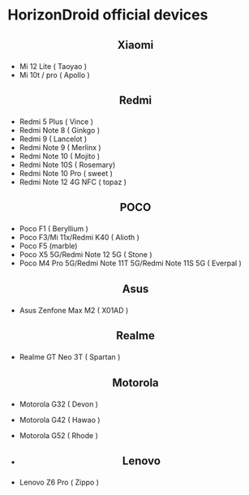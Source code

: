 # HorizonDroid official devices

## <p align="center"> Xiaomi <p/>
- Mi 12 Lite ( Taoyao )
- Mi 10t / pro ( Apollo )

## <p align="center"> Redmi <p/>
- Redmi 5 Plus ( Vince )
- Redmi Note 8 ( Ginkgo )
- Redmi 9 ( Lancelot )
- Redmi Note 9 ( Merlinx )
- Redmi Note 10 ( Mojito )
- Redmi Note 10S ( Rosemary)
- Redmi Note 10 Pro ( sweet )
- Redmi Note 12 4G NFC ( topaz )

## <p align="center"> POCO <p/>
- Poco F1 ( Beryllium )
- Poco F3/Mi 11x/Redmi K40 ( Alioth )
- Poco F5 (marble)
- Poco X5 5G/Redmi Note 12 5G ( Stone )
- Poco M4 Pro 5G/Redmi Note 11T 5G/Redmi Note 11S 5G ( Everpal )

## <p align="center"> Asus <p/>
- Asus Zenfone Max M2 ( X01AD )

## <p align="center"> Realme <p/>
- Realme GT Neo 3T ( Spartan )

## <p align="center"> Motorola <p/>
- Motorola G32 ( Devon )
- Motorola G42 ( Hawao )
- Motorola G52 ( Rhode )

- ## <p align="center"> Lenovo <p/>
- Lenovo Z6 Pro ( Zippo )
